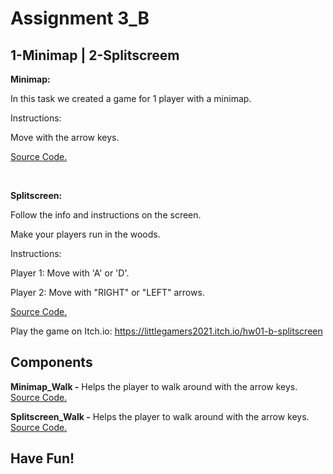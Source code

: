 # Assignment 3_B
## 1-Minimap | 2-Splitscreem

**Minimap:**

In this task we created a game for 1 player with a minimap.

Instructions:

Move with the arrow keys.

[Source Code.](2A_Minimap)

<br />

**Splitscreen:**

Follow the info and instructions on the screen.

Make your players run in the woods.


Instructions:

Player 1: Move with 'A' or 'D'.

Player 2: Move with "RIGHT" or "LEFT" arrows.
 
[Source Code.](2B_Splitscreen)

Play the game on Itch.io:
https://littlegamers2021.itch.io/hw01-b-splitscreen

## Components
**Minimap_Walk -** Helps the player to walk around with the arrow keys. [Source Code.](2A_Minimap/Assets/walk.cs)

**Splitscreen_Walk -** Helps the player to walk around with the arrow keys. [Source Code.](2B_Splitscreen/Assets/walk.cs)

## **Have Fun!**
